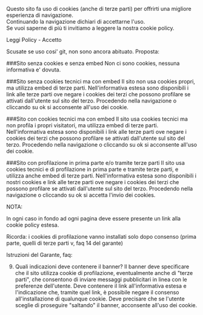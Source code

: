 Questo sito fa uso di cookies (anche di terze parti) per offrirti una migliore esperienza di navigazione.<br>
Continuando la navigazione dichiari di accettarne l'uso.<br>
Se vuoi saperne di più ti invitiamo a leggere la nostra cookie policy.

Leggi Policy - Accetto


Scusate se uso cosi' git, non sono ancora abituato. Proposta:

###Sito senza cookies e senza embed
Non ci sono cookies, nessuna informativa e' dovuta.

###Sito senza cookies tecnici ma con embed
Il sito non usa cookies propri, ma utilizza embed di terze parti. Nell'informativa estesa sono disponibili i link alle terze parti ove negare i cookies dei terzi che possono profilare se attivati dall'utente sul sito del terzo. Procedendo nella navigazione o cliccando su ok si acconsente all'uso dei cookie.

###Sito con cookies tecnici ma con embed
Il sito usa cookies tecnici ma non profila i propri visitatori, ma utilizza embed di terze parti. Nell'informativa estesa sono disponibili i link alle terze parti ove negare i cookies dei terzi che possono profilare se attivati dall'utente sul sito del terzo. Procedendo nella navigazione o cliccando su ok si acconsente all'uso dei cookie.

###Sito con profilazione in prima parte e/o tramite terze parti
Il sito usa cookies tecnici e di profilazione in prima parte e tramite terze parti, e utilizza anche embed di terze parti. Nell'informativa estesa sono disponibili i nostri cookies e link alle terze parti ove negare i cookies dei terzi che possono profilare se attivati dall'utente sul sito del terzo. Procedendo nella navigazione o cliccando su ok si accetta l'invio dei cookies.



NOTA:

In ogni caso in fondo ad ogni pagina deve essere presente un link alla  cookie policy estesa.

Ricorda: i cookies di profilazione vanno installati solo dopo consenso (prima parte, quelli di terze parti v, faq 14 del garante)



Istruzioni del Garante, faq:

9. Quali indicazioni deve contenere il banner?
Il banner deve specificare che il sito utilizza cookie di profilazione, eventualmente anche di "terze parti", che consentono di inviare messaggi pubblicitari in linea con le preferenze dell'utente.
Deve contenere il link all'informativa estesa e l'indicazione che, tramite quel link, è possibile negare il consenso all'installazione di qualunque cookie.
Deve precisare che se l'utente sceglie di proseguire "saltando" il banner, acconsente all'uso dei cookie.
